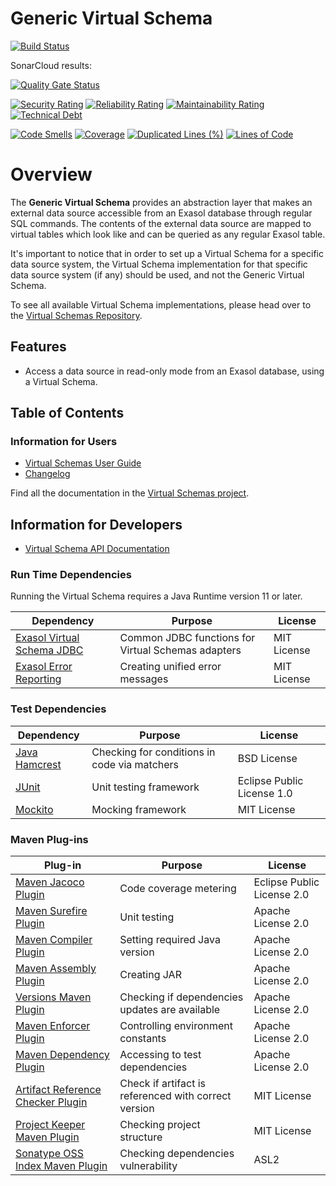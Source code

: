 # Generic Virtual Schema

[![Build Status](https://api.travis-ci.com/exasol/generic-virtual-schema.svg?branch=main)](https://travis-ci.com/exasol/generic-virtual-schema)

SonarCloud results:

[![Quality Gate Status](https://sonarcloud.io/api/project_badges/measure?project=com.exasol%3Ageneric-virtual-schema&metric=alert_status)](https://sonarcloud.io/dashboard?id=com.exasol%3Ageneric-virtual-schema)

[![Security Rating](https://sonarcloud.io/api/project_badges/measure?project=com.exasol%3Ageneric-virtual-schema&metric=security_rating)](https://sonarcloud.io/dashboard?id=com.exasol%3Ageneric-virtual-schema)
[![Reliability Rating](https://sonarcloud.io/api/project_badges/measure?project=com.exasol%3Ageneric-virtual-schema&metric=reliability_rating)](https://sonarcloud.io/dashboard?id=com.exasol%3Ageneric-virtual-schema)
[![Maintainability Rating](https://sonarcloud.io/api/project_badges/measure?project=com.exasol%3Ageneric-virtual-schema&metric=sqale_rating)](https://sonarcloud.io/dashboard?id=com.exasol%3Ageneric-virtual-schema)
[![Technical Debt](https://sonarcloud.io/api/project_badges/measure?project=com.exasol%3Ageneric-virtual-schema&metric=sqale_index)](https://sonarcloud.io/dashboard?id=com.exasol%3Ageneric-virtual-schema)

[![Code Smells](https://sonarcloud.io/api/project_badges/measure?project=com.exasol%3Ageneric-virtual-schema&metric=code_smells)](https://sonarcloud.io/dashboard?id=com.exasol%3Ageneric-virtual-schema)
[![Coverage](https://sonarcloud.io/api/project_badges/measure?project=com.exasol%3Ageneric-virtual-schema&metric=coverage)](https://sonarcloud.io/dashboard?id=com.exasol%3Ageneric-virtual-schema)
[![Duplicated Lines (%)](https://sonarcloud.io/api/project_badges/measure?project=com.exasol%3Ageneric-virtual-schema&metric=duplicated_lines_density)](https://sonarcloud.io/dashboard?id=com.exasol%3Ageneric-virtual-schema)
[![Lines of Code](https://sonarcloud.io/api/project_badges/measure?project=com.exasol%3Ageneric-virtual-schema&metric=ncloc)](https://sonarcloud.io/dashboard?id=com.exasol%3Ageneric-virtual-schema)

# Overview

The **Generic Virtual Schema** provides an abstraction layer that makes an external data source accessible from an Exasol database through regular SQL commands. The contents of the external data source are mapped to virtual tables which look like and can be queried as any regular Exasol table.

It's important to notice that in order to set up a Virtual Schema for a specific data source system, the Virtual Schema implementation for that specific data source system (if any) should be used, and not the Generic Virtual Schema.

To see all available Virtual Schema implementations, please head over to the [Virtual Schemas Repository][virtual-schemas].

## Features

* Access a data source in read-only mode from an Exasol database, using a Virtual Schema.

## Table of Contents

### Information for Users

* [Virtual Schemas User Guide][virtual-schemas-user-guide]
* [Changelog](doc/changes/changelog.md)

Find all the documentation in the [Virtual Schemas project][vs-doc].

## Information for Developers

* [Virtual Schema API Documentation][vs-api]

### Run Time Dependencies

Running the Virtual Schema requires a Java Runtime version 11 or later.

| Dependency                                                         | Purpose                                                | License                                          |
|--------------------------------------------------------------------|--------------------------------------------------------|--------------------------------------------------|
| [Exasol Virtual Schema JDBC][virtual-schema-common-jdbc]           | Common JDBC functions for Virtual Schemas adapters     | MIT License                                      |
| [Exasol Error Reporting][exasol-error-reporting]                   | Creating unified error messages                        | MIT License                                      |

### Test Dependencies

| Dependency                                                         | Purpose                                                | License                       |
|--------------------------------------------------------------------|--------------------------------------------------------|-------------------------------|
| [Java Hamcrest](http://hamcrest.org/JavaHamcrest/)                 | Checking for conditions in code via matchers           | BSD License                   |
| [JUnit](https://junit.org/junit5)                                  | Unit testing framework                                 | Eclipse Public License 1.0    |
| [Mockito](http://site.mockito.org/)                                | Mocking framework                                      | MIT License                   |

### Maven Plug-ins

| Plug-in                                                            | Purpose                                                | License                       |
|--------------------------------------------------------------------|--------------------------------------------------------|-------------------------------|
| [Maven Jacoco Plugin][maven-jacoco-plugin]                         | Code coverage metering                                 | Eclipse Public License 2.0    |
| [Maven Surefire Plugin][maven-surefire-plugin]                     | Unit testing                                           | Apache License 2.0            |
| [Maven Compiler Plugin][maven-compiler-plugin]                     | Setting required Java version                          | Apache License 2.0            |
| [Maven Assembly Plugin][maven-assembly-plugin]                     | Creating JAR                                           | Apache License 2.0            |
| [Versions Maven Plugin][versions-maven-plugin]                     | Checking if dependencies updates are available         | Apache License 2.0            |
| [Maven Enforcer Plugin][maven-enforcer-plugin]                     | Controlling environment constants                      | Apache License 2.0            |
| [Maven Dependency Plugin][maven-dependency-plugin]                 | Accessing to test dependencies                         | Apache License 2.0            |
| [Artifact Reference Checker Plugin][artifact-ref-checker-plugin]   | Check if artifact is referenced with correct version   | MIT License                   |
| [Project Keeper Maven Plugin][project-keeper-maven-plugin]         | Checking project structure                             | MIT License                   |
| [Sonatype OSS Index Maven Plugin][sonatype-oss-index-maven-plugin] | Checking dependencies vulnerability                    | ASL2                          |

[virtual-schema-common-jdbc]: https://github.com/exasol/virtual-schema-common-jdbc
[exasol-error-reporting]: https://github.com/exasol/error-reporting-java/

[maven-jacoco-plugin]: https://www.eclemma.org/jacoco/trunk/doc/maven.html
[maven-surefire-plugin]: https://maven.apache.org/surefire/maven-surefire-plugin/
[maven-compiler-plugin]: https://maven.apache.org/plugins/maven-compiler-plugin/
[maven-assembly-plugin]: https://maven.apache.org/plugins/maven-assembly-plugin/
[versions-maven-plugin]: https://www.mojohaus.org/versions-maven-plugin/
[maven-enforcer-plugin]: http://maven.apache.org/enforcer/maven-enforcer-plugin/
[artifact-ref-checker-plugin]: https://github.com/exasol/artifact-reference-checker-maven-plugin
[maven-dependency-plugin]: https://maven.apache.org/plugins/maven-dependency-plugin/
[project-keeper-maven-plugin]: https://github.com/exasol/project-keeper-maven-plugin
[sonatype-oss-index-maven-plugin]: https://sonatype.github.io/ossindex-maven/maven-plugin/

[virtual-schemas-user-guide]: https://docs.exasol.com/database_concepts/virtual_schemas.htm
[virtual-schemas]: https://github.com/exasol/virtual-schemas
[vs-api]: https://github.com/exasol/virtual-schema-common-java/blob/master/doc/development/api/virtual_schema_api.md
[vs-doc]: https://github.com/exasol/virtual-schemas/tree/master/doc